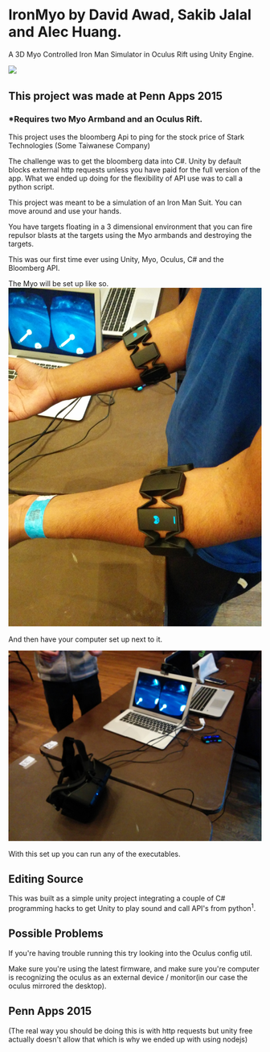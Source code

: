 # IronMyo by David Awad, Sakib Jalal and Alec Huang.
A 3D Myo Controlled Iron Man Simulator in Oculus Rift using Unity Engine. 

![](http://2015s.pennapps.com/assets/images/logo.svg)
## This project was made at Penn Apps 2015
### *Requires two Myo Armband and an Oculus Rift. 
This project uses the bloomberg Api to ping for the stock price of Stark Technologies (Some Taiwanese Company)

The challenge was to get the bloomberg data into C#. Unity by default blocks external http requests unless you have paid for the full version of the app. What we ended up doing for the flexibility of API use was to call a python script.  

This project was meant to be a simulation of an Iron Man Suit. You can move around and use your hands. 

You have targets floating in a 3 dimensional environment that you can fire repulsor blasts at the targets using the Myo armbands and destroying the targets. 

This was our first time ever using Unity, Myo, Oculus, C# and the Bloomberg API.


The Myo will be set up like so.
![](https://raw.githubusercontent.com/DavidAwad/IronMyo/master/resources/Armbands.jpg)

And then have your computer set up next to it.

![](https://raw.githubusercontent.com/DavidAwad/IronMyo/master/resources/Oculus_setup.jpg)

With this set up you can run any of the executables.

## Editing Source

This was built as a simple unity project integrating a couple of C# programming hacks to get Unity to play sound and call API's from python<sup>1</sup>.


## Possible Problems

If you're having trouble running this try looking into the Oculus config util. 

Make sure you're using the latest firmware, and make sure you're computer is recognizing the oculus as an external device / monitor(in our case the oculus mirrored the desktop). 

## Penn Apps 2015 

(The real way you should be doing this is with http requests but unity free actually doesn't allow that which is why we ended up with using nodejs) 

